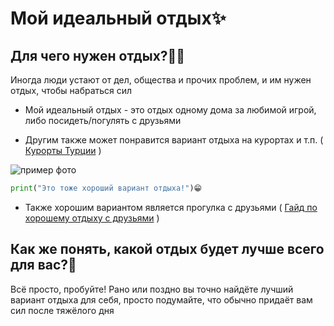 # Мой идеальный отдых✨

## Для чего нужен отдых?🤷‍♂️
Иногда люди устают от дел, общества и прочих проблем, и им нужен отдых, чтобы набраться сил

- Мой идеальный отдых - это отдых одному дома за любимой игрой, либо посидеть/погулять с друзьями
  
- Другим также может понравится вариант отдыха на курортах и т.п. ( [Курорты Турции](https://www.tutu.ru/geo/turkey/article/resorts/?ysclid=m5t89xoxg2758938983) )

![пример фото](https://i.pinimg.com/originals/02/84/5a/02845aea7f6f24c97ebf8ad6bc17685f.jpg)

```python
print("Это тоже хороший вариант отдыха!")😁
```

- Также хорошим вариантом является прогулка с друзьями
  ( [Гайд по хорошему отдыху с друзьями](https://translated.turbopages.org/proxy_u/en-ru.ru.100e5fc9-67835acb-7d4a2d56-74722d776562/https/www.wikihow.com/Plan-a-Trip-with-Friends) )

## Как же понять, какой отдых будет лучше всего для вас?🤔
Всё просто, пробуйте! Рано или поздно вы точно найдёте лучший вариант отдыха для себя, просто подумайте, что обычно придаёт вам сил после тяжёлого дня
